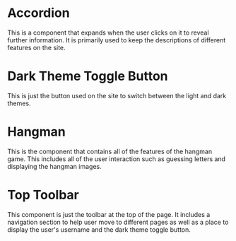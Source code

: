 # Accordion
This is a component that expands when the user clicks on it to reveal further information. It is primarily used to keep the descriptions of different features on the site.

# Dark Theme Toggle Button
This is just the button used on the site to switch between the light and dark themes.

# Hangman
This is the component that contains all of the features of the hangman game. This includes all of the user interaction such as guessing letters and displaying the hangman images.

# Top Toolbar
This component is just the toolbar at the top of the page. It includes a navigation section to help user move to different pages as well as a place to display the user's username and the dark theme toggle button.
